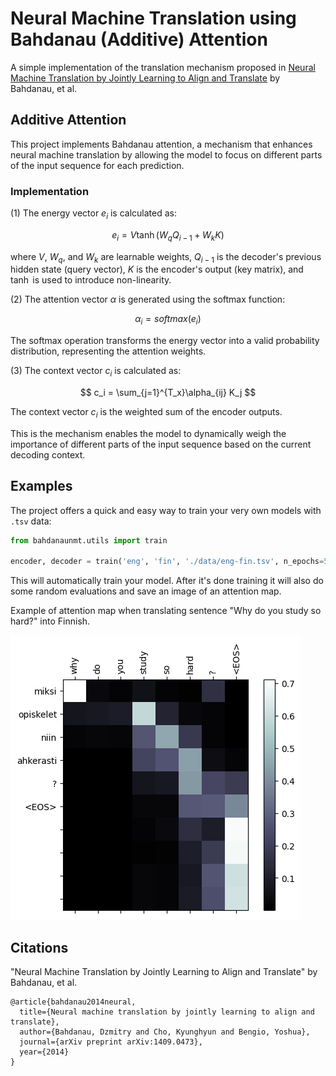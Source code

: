 # Neural Machine Translation using Bahdanau (Additive) Attention

A simple implementation of the translation mechanism proposed in [Neural Machine Translation by Jointly Learning to Align and Translate](https://arxiv.org/abs/1409.0473) by Bahdanau, et al.

## Additive Attention

This project implements Bahdanau attention, a mechanism that enhances neural machine translation by allowing the model to focus on different parts of the input sequence for each prediction.

### Implementation

(1) The energy vector $e_i$ is calculated as:

$$
e_i = V\tanh(W_qQ_{i-1} + W_kK)
$$

where $V$, $W_q$, and $W_k$ are learnable weights, $Q_{i-1}$ is the decoder's previous hidden state (query vector), $K$ is the encoder's output (key matrix), and $\tanh$ is used to introduce non-linearity.

(2) The attention vector $\alpha$ is generated using the softmax function:

$$
\alpha_i = softmax(e_i)
$$

The softmax operation transforms the energy vector into a valid probability distribution, representing the attention weights.

(3) The context vector $c_i$ is calculated as:

$$
c_i = \sum_{j=1}^{T_x}\alpha_{ij} K_j
$$

The context vector $c_i$ is the weighted sum of the encoder outputs.

This is the mechanism enables the model to dynamically weigh the importance of different parts of the input sequence based on the current decoding context.

## Examples

The project offers a quick and easy way to train your very own models with `.tsv` data:

```Python
from bahdanaunmt.utils import train

encoder, decoder = train('eng', 'fin', './data/eng-fin.tsv', n_epochs=50, learning_rate=1e-3)
```

This will automatically train your model. After it's done training it will also do some random evaluations and save an image of an attention map.

Example of attention map when translating sentence "Why do you study so hard?" into Finnish.

![Attention Map](./19010120attention.png)

## Citations

"Neural Machine Translation by Jointly Learning to Align and Translate" by Bahdanau, et al.

```text
@article{bahdanau2014neural,
  title={Neural machine translation by jointly learning to align and translate},
  author={Bahdanau, Dzmitry and Cho, Kyunghyun and Bengio, Yoshua},
  journal={arXiv preprint arXiv:1409.0473},
  year={2014}
}
```

